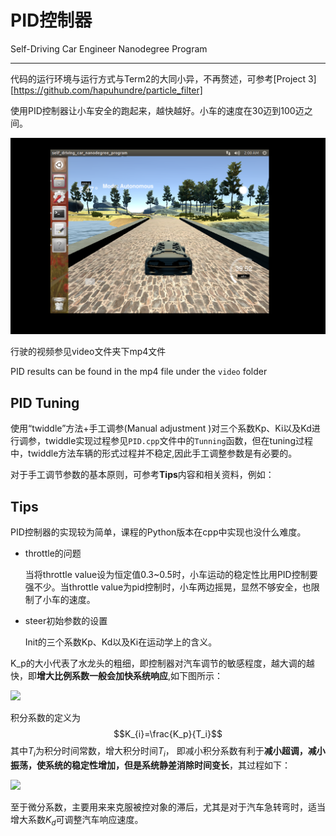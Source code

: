 # PID控制器
Self-Driving Car Engineer Nanodegree Program

---

代码的运行环境与运行方式与Term2的大同小异，不再赘述，可参考[Project 3][https://github.com/hapuhundre/particle_filter]

使用PID控制器让小车安全的跑起来，越快越好。小车的速度在30迈到100迈之间。

![](pics/pic.png)



行驶的视频参见video文件夹下mp4文件

PID results can be found in the mp4 file under the `video` folder



## PID Tuning

使用“twiddle”方法+手工调参(Manual adjustment )对三个系数Kp、Ki以及Kd进行调参，twiddle实现过程参见`PID.cpp`文件中的`Tunning`函数，但在tuning过程中，twiddle方法车辆的形式过程并不稳定,因此手工调整参数是有必要的。

对于手工调节参数的基本原则，可参考**Tips**内容和相关资料，例如：









## Tips

PID控制器的实现较为简单，课程的Python版本在cpp中实现也没什么难度。

* throttle的问题

  当将throttle value设为恒定值0.3~0.5时，小车运动的稳定性比用PID控制要强不少。当throttle value为pid控制时，小车两边摇晃，显然不够安全，也限制了小车的速度。

* steer初始参数的设置

  Init的三个系数Kp、Kd以及Ki在运动学上的含义。


K_p的大小代表了水龙头的粗细，即控制器对汽车调节的敏感程度，越大调的越快，即**增大比例系数一般会加快系统响应**,如下图所示：

![](https://pic2.zhimg.com/80/1bf9717813a61536a354d075804f58c1_hd.jpg)

积分系数的定义为 $$K_{i}=\frac{K_p}{T_i}$$ 其中$T_i$为积分时间常数，增大积分时间$T_i$，   即减小积分系数有利于**减小超调，减小振荡，使系统的稳定性增加，但是系统静差消除时间变长**，其过程如下：

![](https://pic3.zhimg.com/7d20a7bb08b55a6e4003011ecde23623_r.jpg)

至于微分系数，主要用来来克服被控对象的滞后，尤其是对于汽车急转弯时，适当增大系数$K_d$可调整汽车响应速度。